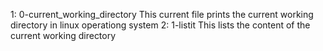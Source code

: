 1: 0-current_working_directory 
	This current file prints the current working directory in linux operationg system
2: 1-listit
	This lists the content of the current working directory
